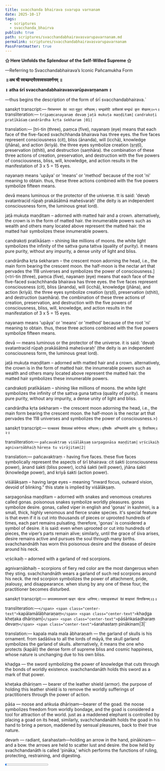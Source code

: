 ```yaml
---
title: svacchanda bhairava svarupa varnanam
date: 2025-10-17
tags:
  - scriptures
  - svacchanda_bhairva
publish: true
path: scriptures/svacchandabhairavasvarupavarnanam.md
permalink: scriptures/svacchandabhairavasvarupavarnanam
PassFrontmatter: true
---
```

**⚝ Here Unfolds the Splendour of the Self-Willed Supreme ⚝**

—Referring to Svacchandabhairava’s Iconic Pañcamukha Form


<span class="center-text">**॥ अथ श्री स्वच्छन्दभैरवस्वरूपवर्णनम् ॥**</span>

<span class="center-text">**॥ atha śrī svacchandabhairavasvarūpavarṇanam ॥**</span>

<span class="center-text">—thus begins the description of the form of śrī svacchandabhairava.`</span>

<span class="center-text">sanskṛt transcript:—</span>
<span class="center-text">`त्रिपंचनयनं देवं जटा`</span>
<span class="center-text">`मुकुट मण्डितम्।`</span>
<span class="center-text">`चन्द्रकोटि प्रतीकाशं`</span>
<span class="center-text">`चन्द्रार्ध कृत शेखरम्॥०१॥`</span>
<span class="center-text">transliteration:—</span>
<span class="center-text">`tripaṃcanayanaṃ devaṃ`</span>
<span class="center-text">`jaṭā mukuṭa maṇḍitam|`</span>
<span class="center-text">`candrakoṭi pratīkāśaṃ`</span>
<span class="center-text">`candrārdha kṛta śekharam |01|`</span>

<span class="center-text">translation:—</span>
[tri-tin (three), paṃca (five), nayanaṃ (eye) means that each face of the five-faced svachchhanda bhairava has three eyes. the five faces represent consciousness (cit), bliss (ānanda), will (icchā), knowledge (jñāna), and action (kriyā). the three eyes symbolize creation (ṣṛṣṭī), preservation (sṭhiti), and destruction (saṃhāra). the combination of these three actions of creation, preservation, and destruction with the five powers of consciousness, bliss, will, knowledge, and action results in the manifestation of 3 x 5 = 15 eyes.

nayanaṃ means 'upāya' or 'means' or 'method' because of the root 'ni' meaning to obtain. thus, these three actions combined with the five powers symbolize fifteen means.

devā means luminous or the protector of the universe. tt is said: 'devaḥ svatantracid rūpaḥ prakāśātmā maheśvaraḥ' (the deity is an independent consciousness form, the luminous great lord).

jaṭā mukuṭa maṇḍitam – adorned with matted hair and a crown. alternatively, the crown is in the form of matted hair. the innumerable powers such as wealth and others many located above represent the matted hair. the matted hair symbolizes these innumerable powers.

candrakoṭi pratīkāśaṃ – shining like millions of moons. the white light symbolizes the infinity of the sattva guna tattva (quality of purity). it means pure purity, without any impurity, a dense unity of light and bliss.

candrārdha kṛta śekharam – the crescent moon adorning the head, i.e., the main form bearing the crescent moon. the half-moon is the nectar art that pervades the 118 universes and symbolizes the power of consciousness.](<tri-tin (three), paṃca (five), nayanaṃ (eye) means that each face of the five-faced svachchhanda bhairava has three eyes. the five faces represent consciousness (cit), bliss (ānanda), will (icchā), knowledge (jñāna), and action (kriyā). the three eyes symbolize creation (ṣṛṣṭī), preservation (sṭhiti), and destruction (saṃhāra). the combination of these three actions of creation, preservation, and destruction with the five powers of consciousness, bliss, will, knowledge, and action results in the manifestation of 3 x 5 = 15 eyes.

nayanaṃ means 'upāya' or 'means' or 'method' because of the root 'ni' meaning to obtain. thus, these three actions combined with the five powers symbolize fifteen means.

devā — means luminous or the protector of the universe. it is said: 'devaḥ svatantracid rūpaḥ prakāśātmā maheśvaraḥ' (the deity is an independent consciousness form, the luminous great lord).

jaṭā mukuṭa maṇḍitam – adorned with matted hair and a crown. alternatively, the crown is in the form of matted hair. the innumerable powers such as wealth and others many located above represent the matted hair. the matted hair symbolizes these innumerable powers.

candrakoṭi pratīkāśaṃ – shining like millions of moons. the white light symbolizes the infinity of the sattva guna tattva (quality of purity). it means pure purity, without any impurity, a dense unity of light and bliss.

candrārdha kṛta śekharam – the crescent moon adorning the head, i.e., the main form bearing the crescent moon. the half-moon is the nectar art that pervades the 118 universes and symbolizes the power of consciousness.>)


<span class="center-text">sanskṛt transcript:—</span>
<span class="center-text">`पञ्चवक्त्रं विशालाक्षं`</span>
<span class="center-text">`सर्पगोनास मण्डितम्।`</span>
<span class="center-text">`वृश्चिकैः अग्निवर्णाभैः`</span>
<span class="center-text">`हारेण तु विराजितम्॥२॥`</span>

<span class="center-text">transliteration:—</span>
<span class="center-text">`pañcavaktraṃ viśālākṣaṃ`</span>
<span class="center-text">`sarpagonāsa maṇḍitam|`</span>
<span class="center-text">`vṛścikaiḥ agnivarṇābhaiḥ`</span>
<span class="center-text">`hāreṇa tu virājitam|2|`</span>

<span class="center-text">translation:—</span>
pañcavaktraṃ - having five faces. these five faces symbolically represent the aspects of śrī bhairava: cit śakti (consciousness power), ānand śakti (bliss power), ìcchā śakti (will power), jñāna śakti (knowledge power), and kriyā śakti (action power).

viśālākṣaṃ – having large eyes – meaning “inward focus, outward vision, devoid of blinking.” this state is implied by viśālākṣaṃ.

sarpagonāsa maṇḍitam – adorned with snakes and venomous creatures called gonas. poisonous snakes symbolize worldly pleasures. gonas symbolize desire. gonas, called viper in english and 'gonas' in kashmiri, is a small, thick, highly venomous and fierce snake species. it's special feature is that even if it is cut into thousands of pieces or uprooted hundreds of times, each part remains pulsating. therefore, 'gonas' is considered a symbol of desire. it is said: even when uprooted or cut into hundreds of pieces, the viper’s parts remain alive; similarly, until the grace of śiva arises, desire remains active and pursues the soul through many births. svachchandnāth has worn this poisonous desire and the disease of desire around his neck.

vṛścikaiḥ – adorned with a garland of red scorpions.

agnivarṇābhaiḥ – scorpions of fiery red color are the most dangerous when they sting. svachchandnāth wears a garland of such red scorpions around his neck. the red scorpion symbolizes the power of attachment, pride, jealousy, and disappearance. when stung by any one of these four, the practitioner becomes disturbed.

<span class="center-text">sanskṛt transcript:—</span>
<span class="center-text">`कपालमालाभरणं`</span>
<span class="center-text">`खड्ग खेटक धारिणम्।`</span>
<span class="center-text">`पाशाङ्कशधरं देवं`</span>
<span class="center-text">`शरहस्तं पिनाकिनम्॥३॥`</span>

<span class="center-text">transliteration:—`</span>
<span class="center-text">`kapālamālābharaṇaṃ`</span>
<span class="center-text">`khaḍga kheṭaka dhāriṇam|`</span>
<span class="center-text">`pāśāṅkaśadharaṃ devaṃ`</span>
<span class="center-text">`śarahastaṃ pinākinam|3|`</span>

<span class="center-text">translation:—</span>
kapala mala mala ābharaṇaṁ — the garland of skulls is his ornament. from śadāśiva to all the lords of māyā, the skull garland symbolizes the garland of skulls. alternatively, it means the one who protects (kapāli) the dense form of supreme bliss and cosmic happiness, whose nature is unchanging due to his own bliss.

khaḍga — the sword symbolizing the power of knowledge that cuts through the bonds of worldly existence. svachchandanāth holds this sword as a mark of that power.

kheṭaka dhāriṇam — bearer of the leather shield (armor). the purpose of holding this leather shield is to remove the worldly sufferings of practitioners through the power of action.

pāśa — noose and aṅkuśa dhāriṇam—bearer of the goad. the noose symbolizes freedom from worldly bondage, and the goad is considered a tool for attraction of the world. just as a maddened elephant is controlled by placing a goad on its head, similarly, svachchandanāth holds the goad in his hand to bring a person, maddened by sensual pleasures, back to their true nature.

devaṁ — radiant, śarahastaṁ—holding an arrow in the hand, pinākinam—and a bow. the arrows are held to scatter lust and desire. the bow held by svachchandanāth is called 'pināka,' which performs the functions of ruling, protecting, restraining, and digesting.


<progress id="file" max="100" value="03">03%</progress>
